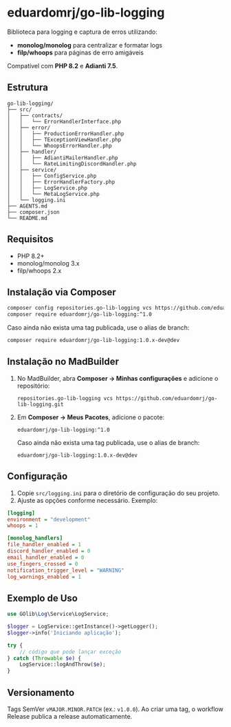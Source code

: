 # eduardomrj/go-lib-logging

Biblioteca para logging e captura de erros utilizando:

- **monolog/monolog** para centralizar e formatar logs
- **filp/whoops** para páginas de erro amigáveis

Compatível com **PHP 8.2** e **Adianti 7.5**.

## Estrutura

```
go-lib-logging/
├── src/
│   ├── contracts/
│   │   └── ErrorHandlerInterface.php
│   ├── error/
│   │   ├── ProductionErrorHandler.php
│   │   ├── TExceptionViewHandler.php
│   │   └── WhoopsErrorHandler.php
│   ├── handler/
│   │   ├── AdiantiMailerHandler.php
│   │   └── RateLimitingDiscordHandler.php
│   ├── service/
│   │   ├── ConfigService.php
│   │   ├── ErrorHandlerFactory.php
│   │   ├── LogService.php
│   │   └── MetaLogService.php
│   └── logging.ini
├── AGENTS.md
├── composer.json
└── README.md
```

## Requisitos

- PHP 8.2+
- monolog/monolog 3.x
- filp/whoops 2.x

## Instalação via Composer

```sh
composer config repositories.go-lib-logging vcs https://github.com/eduardomrj/go-lib-logging.git
composer require eduardomrj/go-lib-logging:^1.0
```

Caso ainda não exista uma tag publicada, use o alias de branch:

```sh
composer require eduardomrj/go-lib-logging:1.0.x-dev@dev
```

## Instalação no MadBuilder

1. No MadBuilder, abra **Composer → Minhas configurações** e adicione o repositório:

   ```
   repositories.go-lib-logging vcs https://github.com/eduardomrj/go-lib-logging.git
   ```

2. Em **Composer → Meus Pacotes**, adicione o pacote:

   ```
   eduardomrj/go-lib-logging:^1.0
   ```

   Caso ainda não exista uma tag publicada, use o alias de branch:

   ```
   eduardomrj/go-lib-logging:1.0.x-dev@dev
   ```

## Configuração

1. Copie `src/logging.ini` para o diretório de configuração do seu projeto.
2. Ajuste as opções conforme necessário. Exemplo:

```ini
[logging]
environment = "development"
whoops = 1

[monolog_handlers]
file_handler_enabled = 1
discord_handler_enabled = 0
email_handler_enabled = 0
use_fingers_crossed = 0
notification_trigger_level = "WARNING"
log_warnings_enabled = 1
```

## Exemplo de Uso

```php
use GOlib\Log\Service\LogService;

$logger = LogService::getInstance()->getLogger();
$logger->info('Iniciando aplicação');

try {
    // código que pode lançar exceção
} catch (Throwable $e) {
    LogService::logAndThrow($e);
}
```

## Versionamento

Tags SemVer `vMAJOR.MINOR.PATCH` (ex.: `v1.0.0`). Ao criar uma tag, o workflow Release publica a release automaticamente.
